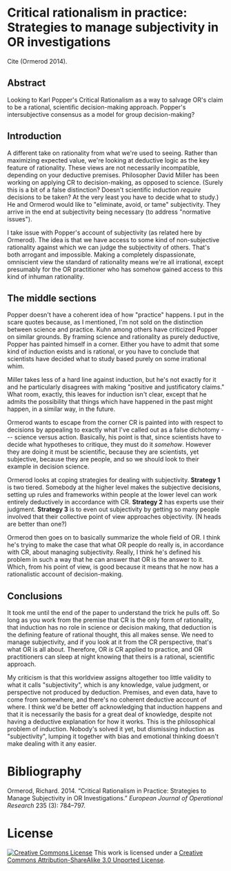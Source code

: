 Critical rationalism in practice: Strategies to manage subjectivity in OR investigations
========================================================================================

Cite (Ormerod 2014).

Abstract
--------

Looking to Karl Popper's Critical Rationalism as a way to salvage OR's claim to be a rational, scientific decision-making approach. Popper's intersubjective consensus as a model for group decision-making?

Introduction
------------

A different take on rationality from what we're used to seeing. Rather than maximizing expected value, we're looking at deductive logic as the key feature of rationality. These views are not necessarily incompatible, depending on your deductive premises. Philosopher David Miller has been working on applying CR to decision-making, as opposed to science. (Surely this is a bit of a false distinction? Doesn't scientific induction *require* decisions to be taken? At the very least you have to decide what to study.) He and Ormerod would like to "eliminate, avoid, or tame" subjectivity. They arrive in the end at subjectivity being necessary (to address "normative issues").

I take issue with Popper's account of subjectivity (as related here by Ormerod). The idea is that we have access to some kind of non-subjective rationality against which we can judge the subjectivity of others. That's both arrogant and impossible. Making a completely dispassionate, omniscient view the standard of rationality means we're all irrational, except presumably for the OR practitioner who has somehow gained access to this kind of inhuman rationality.

The middle sections
-------------------

Popper doesn't have a coherent idea of how "practice" happens. I put in the scare quotes because, as I mentioned, I'm not sold on the distinction between science and practice. Kuhn among others have criticized Popper on similar grounds. By framing science and rationality as purely deductive, Popper has painted himself in a corner. Either you have to admit that some kind of induction exists and is rational, or you have to conclude that scientists have decided what to study based purely on some irrational whim.

Miller takes less of a hard line against induction, but he's not exactly for it and he particularly disagrees with making "positive and justificatory claims." What room, exactly, this leaves for induction isn't clear, except that he admits the possibility that things which have happened in the past might happen, in a similar way, in the future.

Ormerod wants to escape from the corner CR is painted into with respect to decisions by appealing to exactly what I've called out as a false dichotomy --- science versus action. Basically, his point is that, since scientists have to decide what hypotheses to critique, they must do it *somehow*. However they are doing it must be scientific, because they are scientists, yet subjective, because they are people, and so we should look to their example in decision science.

Ormerod looks at coping strategies for dealing with subjectivity. **Strategy 1** is two tiered. Somebody at the higher level makes the subjective decisions, setting up rules and frameworks within people at the lower level can work entirely deductively in accordance with CR. **Strategy 2** has experts use their judgment. **Strategy 3** is to even out subjectivity by getting so many people involved that their collective point of view approaches objectivity. (N heads are better than one?)

Ormerod then goes on to basically summarize the whole field of OR. I think he's trying to make the case that what OR people do really is, in accordance with CR, about managing subjectivity. Really, I think he's defined his problem in such a way that he can answer that OR is the answer to it. Which, from his point of view, is good because it means that he now has a rationalistic account of decision-making.

Conclusions
-----------

It took me until the end of the paper to understand the trick he pulls off. So long as you work from the premise that CR is the only form of rationality, that induction has no role in science or decision making, that deduction is the defining feature of rational thought, this all makes sense. We need to manage subjectivity, and if you look at it from the CR perspective, that's what OR is all about. Therefore, OR *is* CR applied to practice, and OR practitioners can sleep at night knowing that theirs is a rational, scientific approach.

My criticism is that this worldview assigns altogether too little validity to what it calls "subjectivity", which is any knowledge, value judgment, or perspective not produced by deduction. Premises, and even data, have to come from somewhere, and there's no coherent deductive account of where. I think we'd be better off acknowledging that induction happens and that it is necessarily the basis for a great deal of knowledge, despite not having a deductive explanation for how it works. This is the philosophical problem of induction. Nobody's solved it yet, but dismissing induction as "subjectivity", lumping it together with bias and emotional thinking doesn't make dealing with it any easier.

Bibliography
============

Ormerod, Richard. 2014. “Critical Rationalism in Practice: Strategies to Manage Subjectivity in OR Investigations.” *European Journal of Operational Research* 235 (3): 784–797.

License
=======

[![Creative Commons License](http://i.creativecommons.org/l/by-sa/3.0/88x31.png)](http://creativecommons.org/licenses/by-sa/3.0/deed.en_US)
This work is licensed under a [Creative Commons Attribution-ShareAlike 3.0 Unported License](http://creativecommons.org/licenses/by-sa/3.0/deed.en_US).
